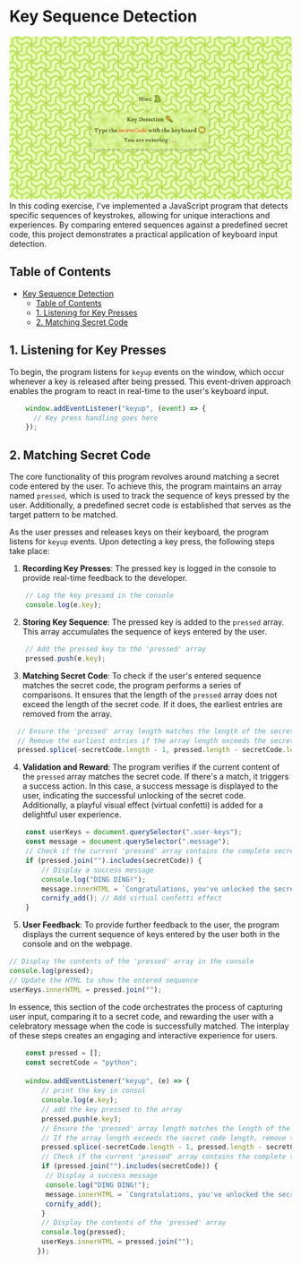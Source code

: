 # Key Sequence Detection

![gif](assets/image/showcase.gif)
In this coding exercise, I've implemented a JavaScript program that detects specific sequences of keystrokes, allowing for unique interactions and experiences. By comparing entered sequences against a predefined secret code, this project demonstrates a practical application of keyboard input detection.

## Table of Contents

- [Key Sequence Detection](#key-sequence-detection)
  - [Table of Contents](#table-of-contents)
  - [1. Listening for Key Presses](#1-listening-for-key-presses)
  - [2. Matching Secret Code](#2-matching-secret-code)

## 1. Listening for Key Presses

To begin, the program listens for `keyup` events on the window, which occur whenever a key is released after being pressed. This event-driven approach enables the program to react in real-time to the user's keyboard input.

```javascript
    window.addEventListener("keyup", (event) => {
      // Key press handling goes here
    });
```

## 2. Matching Secret Code

The core functionality of this program revolves around matching a secret code entered by the user. To achieve this, the program maintains an array named `pressed`, which is used to track the sequence of keys pressed by the user. Additionally, a predefined secret code is established that serves as the target pattern to be matched.

As the user presses and releases keys on their keyboard, the program listens for `keyup` events. Upon detecting a key press, the following steps take place:

1. **Recording Key Presses**: The pressed key is logged in the console to provide real-time feedback to the developer.

```javascript
    // Log the key pressed in the console
    console.log(e.key);
```

2. **Storing Key Sequence**: The pressed key is added to the `pressed` array. This array accumulates the sequence of keys entered by the user.

```javascript
    // Add the pressed key to the 'pressed' array
    pressed.push(e.key);
```

3. **Matching Secret Code**: To check if the user's entered sequence matches the secret code, the program performs a series of comparisons. It ensures that the length of the `pressed` array does not exceed the length of the secret code. If it does, the earliest entries are removed from the array.

```javascript
  // Ensure the 'pressed' array length matches the length of the secret code
  // Remove the earliest entries if the array length exceeds the secret code length
  pressed.splice(-secretCode.length - 1, pressed.length - secretCode.length);
```

4. **Validation and Reward**: The program verifies if the current content of the `pressed` array matches the secret code. If there's a match, it triggers a success action. In this case, a success message is displayed to the user, indicating the successful unlocking of the secret code. Additionally, a playful visual effect (virtual confetti) is added for a delightful user experience.

```javascript
    const userKeys = document.querySelector(".user-keys");
    const message = document.querySelector(".message");
    // Check if the current 'pressed' array contains the complete secret code
    if (pressed.join("").includes(secretCode)) {
        // Display a success message
        console.log("DING DING!");
        message.innerHTML = `Congratulations, you've unlocked the secret 🏆! ...`;
        cornify_add(); // Add virtual confetti effect
    }
```

5. **User Feedback**: To provide further feedback to the user, the program displays the current sequence of keys entered by the user both in the console and on the webpage.

```javascript
// Display the contents of the 'pressed' array in the console
console.log(pressed);
// Update the HTML to show the entered sequence
userKeys.innerHTML = pressed.join("");
```

In essence, this section of the code orchestrates the process of capturing user input, comparing it to a secret code, and rewarding the user with a celebratory message when the code is successfully matched. The interplay of these steps creates an engaging and interactive experience for users.

```javascript
    const pressed = [];
    const secretCode = "python";

    window.addEventListener("keyup", (e) => {
        // print the key in consol
        console.log(e.key);
        // add the key pressed to the array
        pressed.push(e.key);
        // Ensure the 'pressed' array length matches the length of the secret code.
        // If the array length exceeds the secret code length, remove the earliest entries.
        pressed.splice(-secretCode.length - 1, pressed.length - secretCode.length);
        // Check if the current 'pressed' array contains the complete secret code.
        if (pressed.join("").includes(secretCode)) {
         // Display a success message
         console.log("DING DING!");
         message.innerHTML = `Congratulations, you've unlocked the secret 🏆! ...`;
         cornify_add();
        }
        // Display the contents of the 'pressed' array
        console.log(pressed);
        userKeys.innerHTML = pressed.join("");
       });
```

